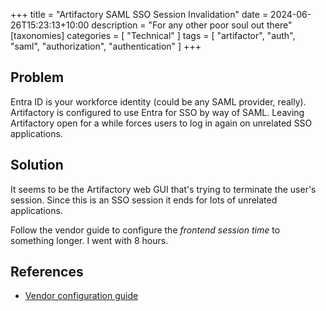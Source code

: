 +++
title = "Artifactory SAML SSO Session Invalidation"
date = 2024-06-26T15:23:13+10:00
description = "For any other poor soul out there"
[taxonomies]
categories = [ "Technical" ]
tags = [ "artifactor", "auth", "saml", "authorization", "authentication" ]
+++

## Problem

Entra ID is your workforce identity (could be any SAML provider, really).
Artifactory is configured to use Entra for SSO by way of SAML.
Leaving Artifactory open for a while forces users to log in again on unrelated SSO applications.

## Solution

It seems to be the Artifactory web GUI that's trying to terminate the user's session.
Since this is an SSO session it ends for lots of unrelated applications.

Follow the vendor guide to configure the _frontend session time_ to something longer.
I went with 8 hours.

## References

- [Vendor configuration guide](https://jfrog.com/help/r/how-to-set-an-artifactory-ui-session-timeout/how-to-set-an-artifactory-ui-session-timeout)
